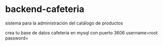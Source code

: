 # backend-cafeteria
sistema para la administración del catálogo de productos


crea tu base de datos cafeteria en mysql con puerto 3606 
username=root
password=
